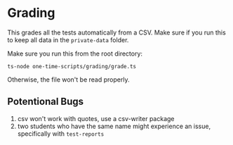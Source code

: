 # Grading
This grades all the tests automatically from a CSV. Make sure if you run this to keep all data in the `private-data` folder. 

Make sure you run this from the root directory: 
```
ts-node one-time-scripts/grading/grade.ts
```

Otherwise, the file won't be read properly.

## Potentional Bugs
1. csv won't work with quotes, use a csv-writer package
2. two students who have the same name might experience an issue, specifically with `test-reports`